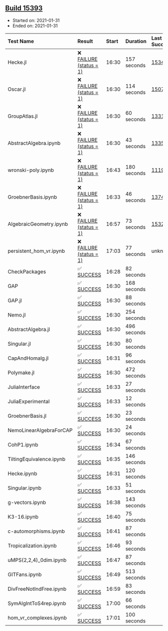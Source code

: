 ## [Build 15393](https://oscarci.mathematik.uni-kl.de/job/oscar/15393/)

* Started on: 2021-01-31
* Ended on: 2021-01-31

| Test Name    | Result | Start | Duration | Last Success | First Failure |
|:-------------|:-------|:------|:---------|:-------------|:--------------|
| Hecke.jl | ❌ [FAILURE (status = 1)](https://oscarci.mathematik.uni-kl.de/job/oscar/15393/artifact/logs/build-15393/Hecke.jl.log) | 16:30 | 157 seconds | [15344](https://oscarci.mathematik.uni-kl.de/job/oscar/15344/) | [15348](https://oscarci.mathematik.uni-kl.de/job/oscar/15348/) |
| Oscar.jl | ❌ [FAILURE (status = 1)](https://oscarci.mathematik.uni-kl.de/job/oscar/15393/artifact/logs/build-15393/Oscar.jl.log) | 16:30 | 114 seconds | [15079](https://oscarci.mathematik.uni-kl.de/job/oscar/15079/) | [15080](https://oscarci.mathematik.uni-kl.de/job/oscar/15080/) |
| GroupAtlas.jl | ❌ [FAILURE (status = 1)](https://oscarci.mathematik.uni-kl.de/job/oscar/15393/artifact/logs/build-15393/GroupAtlas.jl.log) | 16:30 | 60 seconds | [13311](https://oscarci.mathematik.uni-kl.de/job/oscar/13311/) | [13312](https://oscarci.mathematik.uni-kl.de/job/oscar/13312/) |
| AbstractAlgebra.ipynb | ❌ [FAILURE (status = 1)](https://oscarci.mathematik.uni-kl.de/job/oscar/15393/artifact/logs/build-15393/AbstractAlgebra.ipynb.log) | 16:30 | 43 seconds | [13355](https://oscarci.mathematik.uni-kl.de/job/oscar/13355/) | [13356](https://oscarci.mathematik.uni-kl.de/job/oscar/13356/) |
| wronski-poly.ipynb | ❌ [FAILURE (status = 1)](https://oscarci.mathematik.uni-kl.de/job/oscar/15393/artifact/logs/build-15393/wronski-poly.ipynb.log) | 16:43 | 180 seconds | [11192](https://oscarci.mathematik.uni-kl.de/job/oscar/11192/) | [11193](https://oscarci.mathematik.uni-kl.de/job/oscar/11193/) |
| GroebnerBasis.ipynb | ❌ [FAILURE (status = 1)](https://oscarci.mathematik.uni-kl.de/job/oscar/15393/artifact/logs/build-15393/GroebnerBasis.ipynb.log) | 16:33 | 46 seconds | [13748](https://oscarci.mathematik.uni-kl.de/job/oscar/13748/) | [13749](https://oscarci.mathematik.uni-kl.de/job/oscar/13749/) |
| AlgebraicGeometry.ipynb | ❌ [FAILURE (status = 1)](https://oscarci.mathematik.uni-kl.de/job/oscar/15393/artifact/logs/build-15393/AlgebraicGeometry.ipynb.log) | 16:57 | 73 seconds | [15322](https://oscarci.mathematik.uni-kl.de/job/oscar/15322/) | [15323](https://oscarci.mathematik.uni-kl.de/job/oscar/15323/) |
| persistent_hom_vr.ipynb | ❌ [FAILURE (status = 1)](https://oscarci.mathematik.uni-kl.de/job/oscar/15393/artifact/logs/build-15393/persistent_hom_vr.ipynb.log) | 17:03 | 77 seconds | unknown | unknown |
| CheckPackages | ✅ [SUCCESS](https://oscarci.mathematik.uni-kl.de/job/oscar/15393/artifact/logs/build-15393/CheckPackages.log) | 16:28 | 82 seconds |  |  |
| GAP | ✅ [SUCCESS](https://oscarci.mathematik.uni-kl.de/job/oscar/15393/artifact/logs/build-15393/GAP.log) | 16:30 | 168 seconds |  |  |
| GAP.jl | ✅ [SUCCESS](https://oscarci.mathematik.uni-kl.de/job/oscar/15393/artifact/logs/build-15393/GAP.jl.log) | 16:30 | 88 seconds |  |  |
| Nemo.jl | ✅ [SUCCESS](https://oscarci.mathematik.uni-kl.de/job/oscar/15393/artifact/logs/build-15393/Nemo.jl.log) | 16:30 | 254 seconds |  |  |
| AbstractAlgebra.jl | ✅ [SUCCESS](https://oscarci.mathematik.uni-kl.de/job/oscar/15393/artifact/logs/build-15393/AbstractAlgebra.jl.log) | 16:30 | 496 seconds |  |  |
| Singular.jl | ✅ [SUCCESS](https://oscarci.mathematik.uni-kl.de/job/oscar/15393/artifact/logs/build-15393/Singular.jl.log) | 16:30 | 80 seconds |  |  |
| CapAndHomalg.jl | ✅ [SUCCESS](https://oscarci.mathematik.uni-kl.de/job/oscar/15393/artifact/logs/build-15393/CapAndHomalg.jl.log) | 16:31 | 96 seconds |  |  |
| Polymake.jl | ✅ [SUCCESS](https://oscarci.mathematik.uni-kl.de/job/oscar/15393/artifact/logs/build-15393/Polymake.jl.log) | 16:30 | 472 seconds |  |  |
| JuliaInterface | ✅ [SUCCESS](https://oscarci.mathematik.uni-kl.de/job/oscar/15393/artifact/logs/build-15393/JuliaInterface.log) | 16:33 | 27 seconds |  |  |
| JuliaExperimental | ✅ [SUCCESS](https://oscarci.mathematik.uni-kl.de/job/oscar/15393/artifact/logs/build-15393/JuliaExperimental.log) | 16:33 | 12 seconds |  |  |
| GroebnerBasis.jl | ✅ [SUCCESS](https://oscarci.mathematik.uni-kl.de/job/oscar/15393/artifact/logs/build-15393/GroebnerBasis.jl.log) | 16:30 | 23 seconds |  |  |
| NemoLinearAlgebraForCAP | ✅ [SUCCESS](https://oscarci.mathematik.uni-kl.de/job/oscar/15393/artifact/logs/build-15393/NemoLinearAlgebraForCAP.log) | 16:30 | 24 seconds |  |  |
| CohP1.ipynb | ✅ [SUCCESS](https://oscarci.mathematik.uni-kl.de/job/oscar/15393/artifact/logs/build-15393/CohP1.ipynb.log) | 16:34 | 67 seconds |  |  |
| TiltingEquivalence.ipynb | ✅ [SUCCESS](https://oscarci.mathematik.uni-kl.de/job/oscar/15393/artifact/logs/build-15393/TiltingEquivalence.ipynb.log) | 16:35 | 146 seconds |  |  |
| Hecke.ipynb | ✅ [SUCCESS](https://oscarci.mathematik.uni-kl.de/job/oscar/15393/artifact/logs/build-15393/Hecke.ipynb.log) | 16:31 | 120 seconds |  |  |
| Singular.ipynb | ✅ [SUCCESS](https://oscarci.mathematik.uni-kl.de/job/oscar/15393/artifact/logs/build-15393/Singular.ipynb.log) | 16:33 | 51 seconds |  |  |
| g-vectors.ipynb | ✅ [SUCCESS](https://oscarci.mathematik.uni-kl.de/job/oscar/15393/artifact/logs/build-15393/g-vectors.ipynb.log) | 16:38 | 143 seconds |  |  |
| K3-16.ipynb | ✅ [SUCCESS](https://oscarci.mathematik.uni-kl.de/job/oscar/15393/artifact/logs/build-15393/K3-16.ipynb.log) | 16:40 | 75 seconds |  |  |
| c-automorphisms.ipynb | ✅ [SUCCESS](https://oscarci.mathematik.uni-kl.de/job/oscar/15393/artifact/logs/build-15393/c-automorphisms.ipynb.log) | 16:41 | 87 seconds |  |  |
| Tropicalization.ipynb | ✅ [SUCCESS](https://oscarci.mathematik.uni-kl.de/job/oscar/15393/artifact/logs/build-15393/Tropicalization.ipynb.log) | 16:46 | 93 seconds |  |  |
| uMPS(2,2,4)_0dim.ipynb | ✅ [SUCCESS](https://oscarci.mathematik.uni-kl.de/job/oscar/15393/artifact/logs/build-15393/uMPS-2-2-4-_0dim.ipynb.log) | 16:47 | 87 seconds |  |  |
| GITFans.ipynb | ✅ [SUCCESS](https://oscarci.mathematik.uni-kl.de/job/oscar/15393/artifact/logs/build-15393/GITFans.ipynb.log) | 16:49 | 513 seconds |  |  |
| DivFreeNotIndFree.ipynb | ✅ [SUCCESS](https://oscarci.mathematik.uni-kl.de/job/oscar/15393/artifact/logs/build-15393/DivFreeNotIndFree.ipynb.log) | 16:59 | 83 seconds |  |  |
| SymAlgIntToS4rep.ipynb | ✅ [SUCCESS](https://oscarci.mathematik.uni-kl.de/job/oscar/15393/artifact/logs/build-15393/SymAlgIntToS4rep.ipynb.log) | 17:00 | 66 seconds |  |  |
| hom_vr_complexes.ipynb | ✅ [SUCCESS](https://oscarci.mathematik.uni-kl.de/job/oscar/15393/artifact/logs/build-15393/hom_vr_complexes.ipynb.log) | 17:01 | 100 seconds |  |  |
